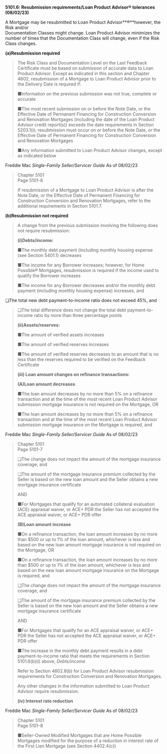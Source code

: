 **5101.6: Resubmission requirements/Loan Product Advisor® tolerances
(08/02/23)**

A Mortgage may be resubmitted to Loan Product Advisor**®**however, the
Risk and/or\
Documentation Classes might change. Loan Product Advisor minimizes the
number of times that the Documentation Class will change, even if the
Risk Class changes.

**(a)Resubmission required**

> The Risk Class and Documentation Level on the Last Feedback
> Certificate must be based on submission of accurate data to Loan
> Product Advisor. Except as indicated in this section and Chapter 4602,
> resubmission of a Mortgage to Loan Product Advisor prior to the
> Delivery Date is required if:
>
> ■Information on the previous submission was not true, complete or
> accurate
>
> ■The most recent submission on or before the Note Date, or the
> Effective Date of Permanent Financing for Construction Conversion and
> Renovation Mortgages (including the date of the Loan Product Advisor
> credit report(s)) exceeds the date requirements in Section 5203.1(i);
> resubmission must occur on or before the Note Date, or the Effective
> Date of Permanent Financing for Construction Conversion and Renovation
> Mortgages
>
> ■Any information submitted to Loan Product Advisor changes, except as
> indicated below

Freddie Mac *Single-Family Seller/Servicer Guide* As of 08/02/23

> Chapter 5101\
> Page 5101-6
>
> If resubmission of a Mortgage to Loan Product Advisor is after the
> Note Date, or the Effective Date of Permanent Financing for
> Construction Conversion and Renovation Mortgages, refer to the
> additional requirements in Section 5101.7.

**(b)Resubmission not required**

> A change from the previous submission involving the following does not
> require resubmission:
>
> **(i)Debts/income:**
>
> ■The monthly debt payment (including monthly housing expense (see
> Section 5401.1) decreases
>
> ■The income for any Borrower increases; however, for Home Possible®
> Mortgages, resubmission is required if the income used to qualify the
> Borrower increases
>
> ■The income for any Borrower decreases and/or the monthly debt payment
> (including monthly housing expense) increases, and

❑The total new debt payment-to-income ratio does not exceed 45%, and

> ❑The total difference does not change the total debt payment-to-income
> ratio by more than three percentage points
>
> **(ii)Assets/reserves:**
>
> ■The amount of verified assets increases
>
> ■The amount of verified reserves increases
>
> ■The amount of verified reserves decreases to an amount that is no
> less than the reserves required to be verified on the Feedback
> Certificate
>
> **(iii) Loan amount changes on refinance transactions:**
>
> **(A)Loan amount decreases**
>
> ■The loan amount decreases by no more than 5% on a refinance
> transaction and at the time of the most recent Loan Product Advisor
> submission mortgage insurance is not required on the Mortgage, OR
>
> ■The loan amount decreases by no more than 5% on a refinance
> transaction and at the time of the most recent Loan Product Advisor
> submission mortgage insurance on the Mortgage is required, and

Freddie Mac *Single-Family Seller/Servicer Guide* As of 08/02/23

> Chapter 5101\
> Page 5101-7
>
> ❑The change does not impact the amount of the mortgage insurance
> coverage, and
>
> ❑The amount of the mortgage insurance premium collected by the Seller
> is based on the new loan amount and the Seller obtains a new mortgage
> insurance certificate
>
> AND
>
> ■For Mortgages that qualify for an automated collateral evaluation
> (ACE) appraisal waiver, or ACE+ PDR the Seller has not accepted the
> ACE appraisal waiver, or ACE+ PDR offer
>
> **(B)Loan amount increase**
>
> ■On a refinance transaction, the loan amount increases by no more than
> \$500 or up to 1% of the loan amount, whichever is less and based on
> the new loan amount mortgage insurance is not required on the
> Mortgage, OR
>
> ■On a refinance transaction, the loan amount increases by no more than
> \$500 or up to 1% of the loan amount, whichever is less and based on
> the new loan amount mortgage insurance on the Mortgage is required,
> and
>
> ❑The change does not impact the amount of the mortgage insurance
> coverage, and
>
> ❑The amount of the mortgage insurance premium collected by the Seller
> is based on the new loan amount and the Seller obtains a new mortgage
> insurance certificate
>
> AND
>
> ■For Mortgages that qualify for an ACE appraisal waiver, or ACE+ PDR
> the Seller has not accepted the ACE appraisal waiver, or ACE+ PDR
> offer
>
> ■The increase in the monthly debt payment results in a debt
> payment-to-income ratio that meets the requirements in Section
> 5101.6(b)(i) above, *Debts/income*
>
> Refer to Section 4602.8(b) for Loan Product Advisor resubmission
> requirements for Construction Conversion and Renovation Mortgages.
>
> Any other changes in the information submitted to Loan Product Advisor
> require resubmission.
>
> **(iv) Interest rate reduction**

Freddie Mac *Single-Family Seller/Servicer Guide* As of 08/02/23

> Chapter 5101\
> Page 5101-8
>
> ■Seller-Owned Modified Mortgages that are Home Possible Mortgages
> modified for the purpose of a reduction in interest rate of the First
> Lien Mortgage (see Section 4402.4(c))